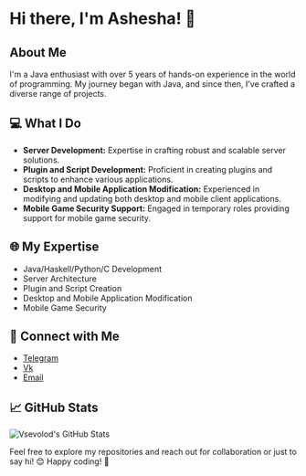 # Hi there, I'm Ashesha! 👋

## About Me

I'm a Java enthusiast with over 5 years of hands-on experience in the world of programming. My journey began with Java, and since then, I've crafted a diverse range of projects.

## 💻 What I Do

- **Server Development:** Expertise in crafting robust and scalable server solutions.
- **Plugin and Script Development:** Proficient in creating plugins and scripts to enhance various applications.
- **Desktop and Mobile Application Modification:** Experienced in modifying and updating both desktop and mobile client applications.
- **Mobile Game Security Support:** Engaged in temporary roles providing support for mobile game security.

## 🌐 My Expertise

- Java/Haskell/Python/C Development
- Server Architecture
- Plugin and Script Creation
- Desktop and Mobile Application Modification
- Mobile Game Security

## 🔗 Connect with Me

- [Telegram](https://t.me/mcashesha) 
- [Vk](https://vk.com/mcashesha)
- [Email](mcashesha@mail.ru)

## 📈 GitHub Stats

![Vsevolod's GitHub Stats](https://github-readme-stats.vercel.app/api?username=McAshesha&show_icons=true&theme=radical)

Feel free to explore my repositories and reach out for collaboration or just to say hi! 😊
Happy coding! 🚀
